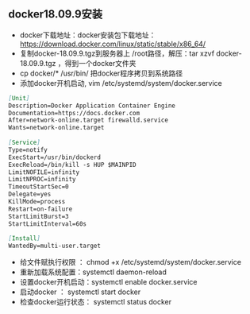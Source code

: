 ## docker18.09.9安装
- docker下载地址：docker安装包下载地址：https://download.docker.com/linux/static/stable/x86_64/
- 复制docker-18.09.9.tgz到服务器上 /root路径，解压：tar xzvf docker-18.09.9.tgz ，得到一个docker文件夹
- cp docker/* /usr/bin/ 把docker程序拷贝到系统路径
- 添加docker开机启动, vim /etc/systemd/system/docker.service

```markdown
[Unit]
Description=Docker Application Container Engine
Documentation=https://docs.docker.com
After=network-online.target firewalld.service
Wants=network-online.target
 
[Service]
Type=notify
ExecStart=/usr/bin/dockerd
ExecReload=/bin/kill -s HUP $MAINPID
LimitNOFILE=infinity
LimitNPROC=infinity
TimeoutStartSec=0
Delegate=yes
KillMode=process
Restart=on-failure
StartLimitBurst=3
StartLimitInterval=60s
 
[Install]
WantedBy=multi-user.target
```

- 给文件赋执行权限 ： chmod +x /etc/systemd/system/docker.service
- 重新加载系统配置：systemctl daemon-reload
- 设置docker开机启动：systemctl enable docker.service
- 启动docker ： systemctl start docker
- 检查docker运行状态： systemctl status docker